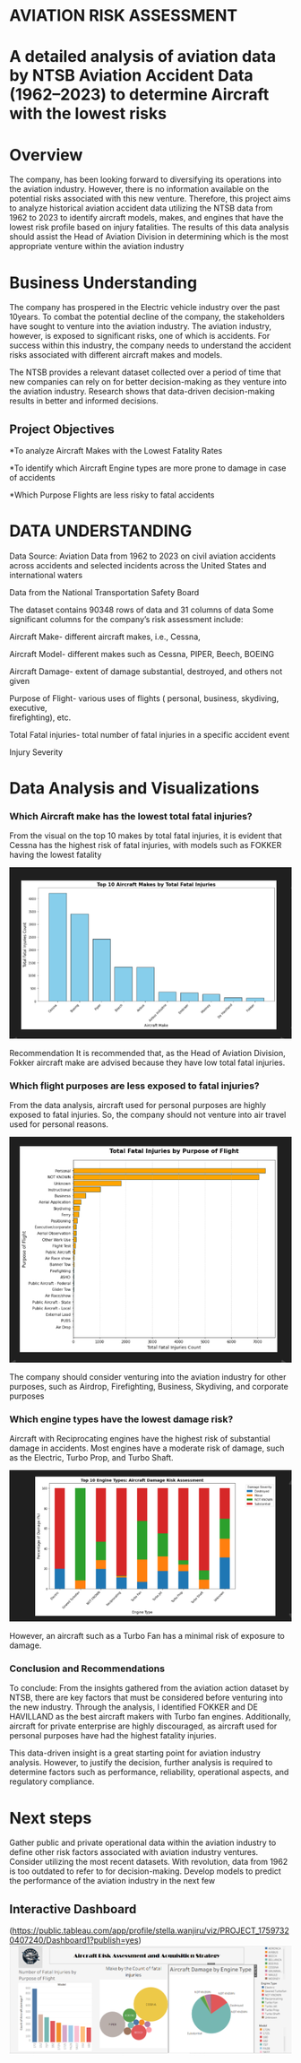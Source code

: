 # AVIATION RISK ASSESSMENT 

# A detailed analysis of aviation data by NTSB Aviation Accident Data (1962–2023) to determine Aircraft with the lowest risks 



# Overview 
The company, has been looking forward to diversifying its  operations into the aviation industry. However, there is no information available on the potential risks associated with this new venture. 
Therefore, this project aims to analyze historical aviation accident data utilizing the NTSB data from 1962 to 2023 to identify aircraft models, makes, and engines that have the lowest risk profile based on injury fatalities. 
The results of this data analysis should assist the Head of Aviation Division in determining which is the most appropriate venture within the aviation industry

# Business Understanding 

The company has prospered in the Electric vehicle industry over the past 10years. To combat the potential decline of the company, the stakeholders have sought to venture into the aviation industry. The aviation industry, however, is exposed to significant risks, one of which is accidents. For success within this industry, the company needs to understand the accident risks associated with different aircraft makes and models. 

The NTSB provides a relevant dataset collected over a period of time that new companies can rely on for better decision-making as they venture into the aviation industry. 
Research shows that data-driven decision-making results in better and informed decisions. 

## Project Objectives 

*To analyze Aircraft Makes with the Lowest Fatality Rates

*To identify which Aircraft Engine types are more prone to damage in case of accidents 

*Which Purpose Flights are less risky to fatal accidents 


# DATA UNDERSTANDING 
Data Source:  Aviation Data from 1962 to 2023 on civil aviation accidents across accidents and selected incidents across the United States and international waters 

Data from the National Transportation Safety Board 

The dataset contains 90348 rows of data and 31 columns of data 
Some significant columns for the  company’s risk assessment include: 

Aircraft Make- different aircraft makes, i.e., Cessna, 

Aircraft Model- different makes such as Cessna, PIPER, Beech, BOEING 

Aircraft Damage- extent of damage  substantial, destroyed, and others not given 

Purpose of Flight- various uses of flights ( personal, business, skydiving, executive,  
firefighting), etc. 

Total Fatal injuries- total number of fatal injuries in a specific accident event 

Injury Severity  

# Data Analysis and Visualizations 
### Which Aircraft make has the lowest total fatal injuries?
From the visual on the top 10 makes by total fatal injuries, it is evident that Cessna has the highest risk of fatal injuries, with models such as FOKKER having the lowest fatality 




![fatality_bymake](https://github.com/Stella-Kiarie/Company-s-_Aviation-Diversification/blob/30ee8af3ccb24f72b8531b5ce7bd022c8d781f47/fatality%20by%20make.png)



Recommendation 
It is recommended that, as the Head of Aviation Division, Fokker aircraft make are advised because they have low total fatal injuries. 

### Which flight purposes are less exposed to fatal injuries? 
From the data analysis, aircraft used for personal purposes are highly exposed to fatal injuries. So, the company should not venture into air travel used for personal reasons. 


![flight purpose](https://github.com/Stella-Kiarie/Company-s-_Aviation-Diversification/blob/6a6d770bc1bb7d4df9e5820b2067c6aa53d7385d/fatality%20by%20purpose.png)



The company should consider venturing into the aviation industry for other purposes, such as Airdrop, Firefighting, Business, Skydiving, and corporate purposes

### Which engine types have the lowest damage risk? 
Aircraft with Reciprocating engines have the highest risk of substantial damage in accidents. 
Most engines have a moderate risk of damage, such as the Electric, Turbo Prop, and Turbo Shaft. 


![Engine type](https://github.com/Stella-Kiarie/Company-s-_Aviation-Diversification/blob/c70149b8aac1d8051e736f1346cd36a51abac083/relationship%20between%20engine%20type%20and%20damage.png)





However, an aircraft such as a Turbo Fan has a minimal risk of exposure to damage. 

### Conclusion and Recommendations 

To conclude: 
From the insights gathered from the aviation action dataset by NTSB, there are key factors that must be considered before venturing into the new industry. 
Through the analysis, I identified FOKKER and DE HAVILLAND as the best aircraft makers with Turbo fan engines. 
Additionally, aircraft for private enterprise are highly discouraged, as aircraft used for personal purposes have had the highest fatality injuries. 

This data-driven insight is a great starting point for aviation industry analysis. However, to justify the decision, further analysis is required to determine factors such as performance, reliability, operational aspects, and regulatory compliance. 
# Next steps 

Gather public and private operational data within the aviation industry to define other risk factors associated with aviation industry ventures. 
Consider utilizing the most recent datasets. With revolution, data from 1962 is too outdated to refer to for decision-making. 
Develop models to predict the performance of the aviation industry in the next few 

## Interactive Dashboard  
(https://public.tableau.com/app/profile/stella.wanjiru/viz/PROJECT_17597320407240/Dashboard1?publish=yes)
![Interactive Dashboard](https://github.com/Stella-Kiarie/Company-s-_Aviation-Diversification/blob/27c60f50d9b6b8f0dd5546073be0e412dc569353/Interactive%20Dashboard.png)


